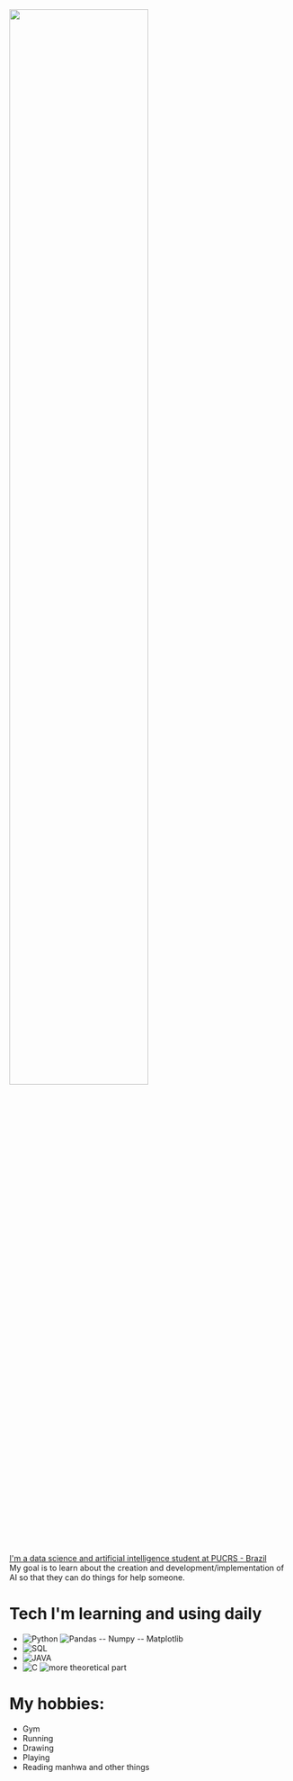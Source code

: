 <img src="https://readme-typing-svg.demolab.com?font=Inconsolata&weight=900&size=50&duration=4000&pause=300&color=A7A459&center=true&vCenter=true&multiline=true&repeat=false&random=false&width=700&height=100&lines=Hi%2C+my+name+is+Jonatan" width="70%" />

<ins> I'm a data science and artificial intelligence student at PUCRS - Brazil <br> </ins>
My goal is to learn about the creation and development/implementation of AI so that they can do things for help someone.

# Tech I'm learning and using daily
- <img src="https://img.shields.io/badge/Python-white?labelColor=black" alt="Python"> <img src="https://img.shields.io/badge/--Pandas -- Numpy -- Matplotlib-grey" alt="Pandas -- Numpy -- Matplotlib">
- <img src="https://img.shields.io/badge/SQL-white?labelColor=black" alt="SQL"> 
- <img src="https://img.shields.io/badge/JAVA-white?labelColor=black" alt="JAVA"> 
- <img src="https://img.shields.io/badge/C-white?labelColor=black" alt="C">  <img src="https://img.shields.io/badge/--more theoretical part-gray" alt="more theoretical part">

# My hobbies:
- Gym
- Running
- Drawing
- Playing
- Reading manhwa and other things

